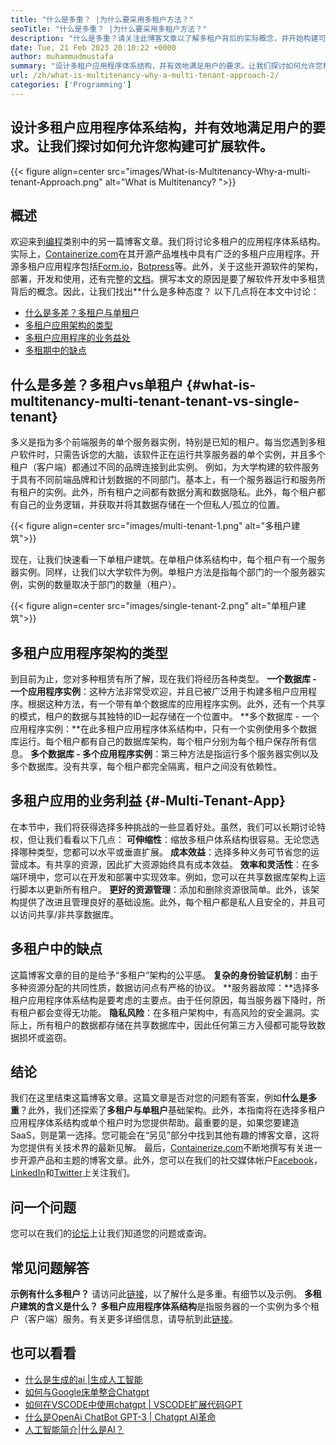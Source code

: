 ```yaml
---
title: "什么是多重？ |为什么要采用多租户方法？" 
seoTitle: "什么是多重？ |为什么要采用多租户方法？" 
description: "什么是多重？请关注此博客文章以了解多租户背后的实际概念，并开始构建可扩展的多租户应用程序。" 
date: Tue, 21 Feb 2023 20:10:22 +0000
author: muhammadmustafa
summary: "设计多租户应用程序体系结构，并有效地满足用户的要求。让我们探讨如何允许您构建可扩展软件。" 
url: /zh/what-is-multitenancy-why-a-multi-tenant-approach-2/
categories: ['Programming']
---
```


## 设计多租户应用程序体系结构，并有效地满足用户的要求。让我们探讨如何允许您构建可扩展软件。

{{< figure align=center src="images/What-is-Multitenancy-Why-a-multi-tenant-Approach.png" alt="What is Multitenancy? ">}}


## 概述
欢迎来到[编程][1]类别中的另一篇博客文章。我们将讨论多租户的应用程序体系结构。实际上，[Containerize.com][2]在其开源产品堆栈中具有广泛的多租户应用程序。开源多租户应用程序包括[Form.io][3]，[Botpress][4]等。此外，关于这些开源软件的架构，部署，开发和使用，还有完整的[文档][5]。撰写本文的原因是要了解软件开发中多租赁背后的概念。因此，让我们找出**什么是多种态度？
以下几点将在本文中讨论：
  * [什么是多差？多租户与单租户][6]
  * [多租户应用架构的类型][7]
  * [多租户应用程序的业务益处][8]
  * [多租期中的缺点][9]

## 什么是多差？多租户vs单租户 {#what-is-multitenancy-multi-tenant-tenant-vs-single-tenant}
多义是指为多个前端服务的单个服务器实例，特别是已知的租户。每当您遇到多租户软件时，只需告诉您的大脑，该软件正在运行共享服务器的单个实例，并且多个租户（客户端）都通过不同的品牌连接到此实例。
例如，为大学构建的软件服务于具有不同前端品牌和计划数据的不同部门。基本上，有一个服务器运行和服务所有租户的实例。此外，所有租户之间都有数据分离和数据隐私。此外，每个租户都有自己的业务逻辑，并获取并将其数据存储在一个但私人/孤立的位置。

{{< figure align=center src="images/multi-tenant-1.png" alt="多租户建筑">}}

现在，让我们快速看一下单租户建筑。在单租户体系结构中，每个租户有一个服务器实例。同样，让我们​​以大学软件为例。单租户方法是指每个部门的一个服务器实例，实例的数量取决于部门的数量（租户）。

{{< figure align=center src="images/single-tenant-2.png" alt="单租户建筑">}}


## 多租户应用程序架构的类型
到目前为止，您对多种租赁有所了解，现在我们将经历各种类型。
**一个数据库 - 一个应用程序实例**：这种方法非常受欢迎，并且已被广泛用于构建多租户应用程序。根据这种方法，有一个带有单个数据库的应用程序实例。此外，还有一个共享的模式，租户的数据与其独特的ID一起存储在一个位置中。
**多个数据库 - 一个应用程序实例：**在此多租户应用程序体系结构中，只有一个实例使用多个数据库运行。每个租户都有自己的数据库架构，每个租户分别为每个租户保存所有信息。
**多个数据库 - 多个应用程序实例**：第三种方法是指运行多个服务器实例以及多个数据库。没有共享，每个租户都完全隔离，租户之间没有依赖性。

## 多租户应用的业务利益 {#-Multi-Tenant-App}
在本节中，我们将获得选择多种挑战的一些显着好处。虽然，我们可以长期讨论特权，但让我们看看以下几点：
**可伸缩性**：缩放多租户体系结构很容易。无论您选择哪种类型，您都可以水平或垂直扩展。
**成本效益**：选择多种义务可节省您的运营成本。有共享的资源，因此扩大资源始终具有成本效益。
**效率和灵活性**：在多端环境中，您可以在开发和部署中实现效率。例如，您可以在共享数据库架构上运行脚本以更新所有租户。
**更好的资源管理**：添加和删除资源很简单。此外，该架构提供了改进且管理良好的基础设施。此外，每个租户都是私人且安全的，并且可以访问共享/非共享数据库。

## 多租户中的缺点
这篇博客文章的目的是给予“多租户”架构的公平感。
**复杂的身份验证机制**：由于多种资源分配的共同性质，数据访问点有严格的协议。
**服务器故障：**选择多租户应用程序体系结构是要考虑的主要点。由于任何原因，每当服务器下降时，所有租户都会变得无功能。
**隐私风险**：在多租户架构中，有高风险的安全漏洞。实际上，所有租户的数据都存储在共享数据库中，因此任何第三方入侵都可能导致数据损坏或盗窃。

## 结论
我们在这里结束这篇博客文章。这篇文章是否对您的问题有答案，例如**什么是多重**？此外，我们还探索了**多租户与单租户**基础架构。此外，本指南将在选择多租户应用程序体系结构或单个租户时为您提供帮助。最重要的是，如果您要建造SaaS，则是第一选择。您可能会在“另见”部分中找到其他有趣的博客文章，这将为您提供有关技术界的最新见解。
最后，[Containerize.com][2]不断地撰写有关进一步开源产品和主题的博客文章。此外，您可以在我们的社交媒体帐户[Facebook][10]，[LinkedIn][11]和[Twitter][12]上关注我们。

## 问一个问题
您可以在我们的[论坛][13]上让我们知道您的问题或查询。

## 常见问题解答
**示例有什么多租户？**
请访问此[链接][6]，以了解什么是多重。有细节以及示例。
**多租户建筑的含义是什么？**
**多租户应用程序体系结构**是指服务器的一个实例为多个租户（客户端）服务。有关更多详细信息，请导航到此[链接][7]。

## 也可以看看
  * [什么是生成的ai |生成人工智能][14]
  * [如何与Google床单整合Chatgpt][15]
  * [如何在VSCODE中使用chatgpt | VSCODE扩展代码GPT][16]
  * [什么是OpenAi ChatBot GPT-3 | Chatgpt AI革命][17]
  * [人工智能简介|什么是AI？][18]

  
[1]: https://blog.containerize.com/category/programming/
[2]: https://www.containerize.com/
[3]: https://products.containerize.com/form/formio/
[4]: https://products.containerize.com/live-chat/botpress/
[5]: https://products.containerize.com/
[6]: #What-is-Multitenancy-Multi-Tenant-vs-Single-Tenant
[7]: #Types-of-Multi-Tenant-Application-Architecture
[8]: #Business-Benefits-of-Multi-Tenant-App
[9]: #Drawbacks-in-Multi-Tenancy
[10]: https://web.facebook.com/containerize
[11]: https://www.linkedin.com/company/containerize/
[12]: https://twitter.com/containerize_co
[13]: https://forum.containerize.com/
[14]: https://blog.containerize.com/artificial-intelligence/what-is-generative-ai-generative-artificial-intelligence/
[15]: https://blog.containerize.com/artificial-intelligence/integrate-chatgpt-with-google-sheets/
[16]: https://blog.containerize.com/artificial-intelligence/how-to-use-chatgpt-in-vscode-the-vscode-extension-codegpt/
[17]: https://blog.containerize.com/artificial-intelligence/what-is-openai-chatbot-gpt-3-chatgpt-an-ai-revolution/
[18]: https://blog.containerize.com/artificial-intelligence/an-introduction-to-artificial-intelligence-what-is-ai/
